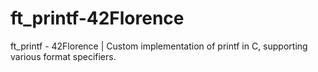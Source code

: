 # ft_printf-42Florence
ft_printf - 42Florence | Custom implementation of printf in C, supporting various format specifiers.
